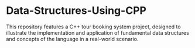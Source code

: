 # Data-Structures-Using-CPP
This repository features a C++ tour booking system project, designed to illustrate the implementation and application of fundamental data structures and concepts of the language in a real-world scenario.
